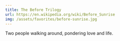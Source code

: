 ```yaml
---
title: The Before Trilogy
url: https://en.wikipedia.org/wiki/Before_Sunrise
img: /assets/favorites/before-sunrise.jpg
---
```


Two people walking around, pondering love and life.
